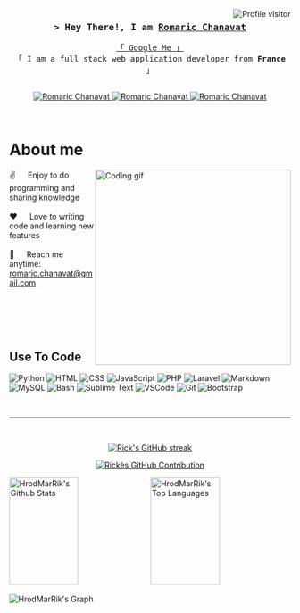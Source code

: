 <!--
<h2 align="center">
  Welcome to HrodMarRik's World!
  <img src="https://media.giphy.com/media/hvRJCLFzcasrR4ia7z/giphy.gif" width="28">
</h2>
-->

<!--
<p align="center">
  <a href="https://github.com/HrodMarRik"><img src="https://readme-typing-svg.herokuapp.com/?lines=Self%20Taught%20Programmer;Front%20End%20Developer;1.5%2B%20years%20of%20coding%20experience;Always%20learning%20new%20things&center=true&width=380&height=45"></a>
</p>

 -->

<a href="https://komarev.com/ghpvc/?username=HrodMarRik">
  <img align="right" src="https://komarev.com/ghpvc/?username=HrodMarRik&label=Visitors&color=0e75b6&style=flat" alt="Profile visitor" />
</a>



<!-- Intro  -->
<h3 align="center">
        <samp>&gt; Hey There!, I am
                <b><a target="_blank" href="https://alsiam.com">Romaric Chanavat</a></b>
        </samp>
</h3>


<p align="center"> 
  <samp>
    <a href="https://www.google.com/search?q=Romaric Chanavat">「 Google Me 」</a>
    <br>
    「 I am a full stack web application developer from <b>France</b> 」
    <br>
    <br>
  </samp>
</p>

<p align="center">
 <!-- <a href="https://alsiam.com" target="blank">
  <img src="https://img.shields.io/badge/Website-DC143C?style=for-the-badge&logo=medium&logoColor=white" alt="Romaric Chanavat" />
 </a> -->
 <a href="https://www.linkedin.com/in/romaric-chanavat-009935221/" target="_blank">
  <img src="https://img.shields.io/badge/LinkedIn-0077B5?style=for-the-badge&logo=linkedin&logoColor=white" alt="Romaric Chanavat"/>
 </a>
 <!-- <a href="https://dev.to/HrodMarRik" target="_blank">
  <img src="https://img.shields.io/badge/dev.to-0A0A0A?style=for-the-badge&logo=dev.to&logoColor=white" alt="Romaric Chanavat" />
 </a> -->
 <a href="https://x.com/ChanavatRomaric" target="_blank">
  <img src="https://img.shields.io/badge/Twitter-1DA1F2?style=for-the-badge&logo=twitter&logoColor=white" alt="Romaric Chanavat" />
 </a>
 <a href="https://www.instagram.com/romaric_chanavat" target="_blank">
  <img src="https://img.shields.io/badge/Instagram-fe4164?style=for-the-badge&logo=instagram&logoColor=white" alt="Romaric Chanavat" />
 </a> 

</p>
<br />

<!-- About Section -->
 # About me
 
<p>
 <img align="right" width="350" src="/assets/programmer.gif" alt="Coding gif" />
  
 ✌️ &emsp; Enjoy to do programming and sharing knowledge <br/><br/>
 ❤️ &emsp; Love to writing code and learning new features<br/><br/>
 📧 &emsp; Reach me anytime: romaric.chanavat@gmail.com<br/><br/>
 

</p>

<br/>
<br/>
<br/>

## Use To Code

![Python](https://img.shields.io/badge/Python-3776AB?style=for-the-badge&logo=python&logoColor=white)
![HTML](https://img.shields.io/badge/HTML-E34F26?style=for-the-badge&logo=html5&logoColor=white)
![CSS](https://img.shields.io/badge/CSS-1572B6?style=for-the-badge&logo=css3&logoColor=white)
![JavaScript](https://img.shields.io/badge/JavaScript-F7DF1E?style=for-the-badge&logo=javascript&logoColor=black)
![PHP](https://img.shields.io/badge/PHP-777BB4?style=for-the-badge&logo=php&logoColor=white)
![Laravel](https://img.shields.io/badge/Laravel-FF2D20?style=for-the-badge&logo=laravel&logoColor=white)
![Markdown](https://img.shields.io/badge/Markdown-000000?style=for-the-badge&logo=markdown&logoColor=white)
![MySQL](https://img.shields.io/badge/MySQL-4479A1?style=for-the-badge&logo=mysql&logoColor=white)
![Bash](https://img.shields.io/badge/Bash-4EAA25?style=for-the-badge&logo=gnu-bash&logoColor=white)
![Sublime Text](https://img.shields.io/badge/Sublime_Text-FF9800?style=for-the-badge&logo=sublime-text&logoColor=white)
![VSCode](https://img.shields.io/badge/VSCode-007ACC?style=for-the-badge&logo=visual-studio-code&logoColor=white)
![Git](https://img.shields.io/badge/Git-F05032?style=for-the-badge&logo=git&logoColor=white)
![Bootstrap](https://img.shields.io/badge/Bootstrap-7952B3?style=for-the-badge&logo=bootstrap&logoColor=white)


<br/>
<hr/>
<br/>

<p align="center">
  <a href="https://github.com/HrodMarRik">
    <img src="https://github-readme-streak-stats.herokuapp.com/?user=HrodMarRik&theme=radical&border=7F3FBF&background=0D1117" alt="Rick's GitHub streak"/>
  </a>
</p>

<p align="center">
  <a href="https://github.com/HrodMarRik">
    <img src="https://github-profile-summary-cards.vercel.app/api/cards/profile-details?username=HrodMarrik&theme=radical" alt="Rickès GitHub Contribution"/>
  </a>
</p>

<a> 
    <a href="https://github.com/HrodMarRik"><img alt="HrodMarRik's Github Stats" src="https://denvercoder1-github-readme-stats.vercel.app/api?username=HrodMarRik&show_icons=true&count_private=true&theme=react&border_color=7F3FBF&bg_color=0D1117&title_color=F85D7F&icon_color=F8D866" height="192px" width="49.5%"/></a>
  <a href="https://github.com/HrodMarRik"><img alt="HrodMarRik's Top Languages" src="https://denvercoder1-github-readme-stats.vercel.app/api/top-langs/?username=HrodMarRik&langs_count=8&layout=compact&theme=react&border_color=7F3FBF&bg_color=0D1117&title_color=F85D7F&icon_color=F8D866" height="192px" width="49.5%"/></a>
  <br/>
</a>


![HrodMarRik's Graph](https://github-readme-activity-graph.vercel.app/graph?username=HrodMarRik&custom_title=HrodMarRik%20GitHub%20Activity%20Graph&bg_color=0D1117&color=7F3FBF&line=7F3FBF&point=7F3FBF&area_color=FFFFFF&title_color=FFFFFF&area=true)
